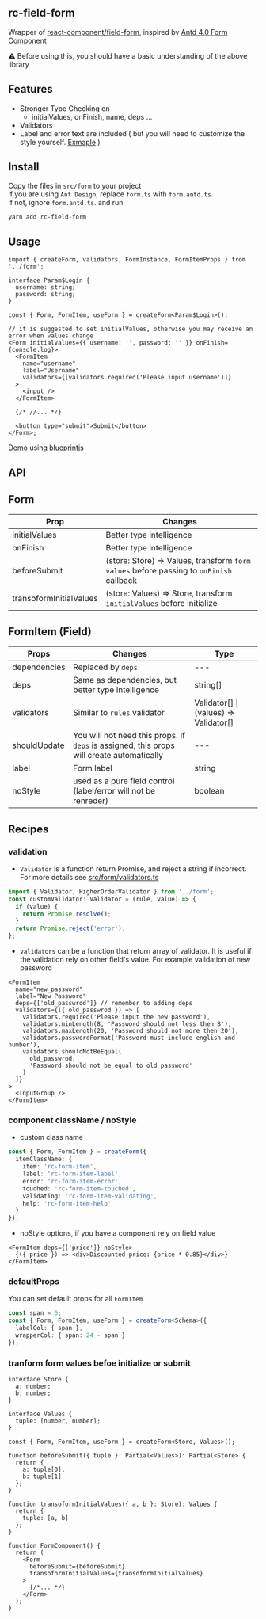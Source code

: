 ## rc-field-form

Wrapper of [react-component/field-form](https://github.com/react-component/field-form), inspired by [Antd 4.0 Form Component](https://next.ant.design/components/form/?locale=en-US#header)

:warning: Before using this, you should have a basic understanding of the above library

## Features

- Stronger Type Checking on
  - initialValues, onFinish, name, deps ...
- Validators
- Label and error text are included ( but you will need to customize the style yourself. [Exmaple](src/form.scss) )

## Install

Copy the files in `src/form` to your project <br/>
if you are using `Ant Design`, replace `form.ts` with `form.antd.ts`. <br/>
if not, ignore `form.antd.ts`. and run

```
yarn add rc-field-form
```

## Usage

```tsx
import { createForm, validators, FormInstance, FormItemProps } from '../form';

interface Param$Login {
  username: string;
  password: string;
}

const { Form, FormItem, useForm } = createForm<Param$Login>();

// it is suggested to set initialValues, otherwise you may receive an error when values change
<Form initialValues={{ username: '', password: '' }} onFinish={console.log}>
  <FormItem
    name="username"
    label="Username"
    validators={[validators.required('Please input username')]}
  >
    <input />
  </FormItem>

  {/* //... */}

  <button type="submit">Submit</button>
</Form>;
```

[Demo](https://rc-field-form.herokuapp.com/) using [blueprintjs](https://blueprintjs.com/docs/#blueprint)

## API

## Form

| Prop                    | Changes                                                                                 |
| ----------------------- | --------------------------------------------------------------------------------------- |
| initialValues           | Better type intelligence                                                                |
| onFinish                | Better type intelligence                                                                |
| beforeSubmit            | (store: Store) => Values, transform `form values` before passing to `onFinish` callback |
| transoformInitialValues | (store: Values) => Store, transform `initialValues` before initialize                   |

## FormItem (Field)

| Props        | Changes                                                                                   | Type                                   |
| ------------ | ----------------------------------------------------------------------------------------- | -------------------------------------- |
| dependencies | Replaced by `deps`                                                                        | ---                                    |
| deps         | Same as dependencies, but better type intelligence                                        | string[]                               |
| validators   | Similar to `rules` validator                                                              | Validator[] \| (values) => Validator[] |
| shouldUpdate | You will not need this props. If `deps` is assigned, this props will create automatically | ---                                    |
| label        | Form label                                                                                | string                                 |
| noStyle      | used as a pure field control (label/error will not be renreder)                           | boolean                                |

## Recipes

### validation

- `Validator` is a function return Promise, and reject a string if incorrect. For more details see [src/form/validators.ts](./src/form/validators.ts)

```ts
import { Validator, HigherOrderValidator } from '../form';
const customValidator: Validator = (rule, value) => {
  if (value) {
    return Promise.resolve();
  }
  return Promise.reject('error');
};
```

- `validators` can be a function that return array of validator. It is useful if the validation rely on other field's value. For example validation of new password

```tsx
<FormItem
  name="new_password"
  label="New Password"
  deps={['old_passwrod']} // remember to adding deps
  validators={({ old_passwrod }) => [
    validators.required('Please input the new password'),
    validators.minLength(8, 'Password should not less then 8'),
    validators.maxLength(20, 'Password should not more then 20'),
    validators.passwordFormat('Password must include english and number'),
    validators.shouldNotBeEqual(
      old_passwrod,
      'Password should not be equal to old password'
    )
  ]}
>
  <InputGroup />
</FormItem>
```

### component className / noStyle

- custom class name

```ts
const { Form, FormItem } = createForm({
  itemClassName: {
    item: 'rc-form-item',
    label: 'rc-form-item-label',
    error: 'rc-form-item-error',
    touched: 'rc-form-item-touched',
    validating: 'rc-form-item-validating',
    help: 'rc-form-item-help'
  }
});
```

- noStyle options, if you have a component rely on field value

```tsx
<FormItem deps={['price']} noStyle>
  {({ price }) => <div>Discounted price: {price * 0.85}</div>}
</FormItem>
```

### defaultProps

You can set default props for all `FormItem`

```ts
const span = 6;
const { Form, FormItem, useForm } = createForm<Schema>({
  labelCol: { span },
  wrapperCol: { span: 24 - span }
});
```

### tranform form values befoe initialize or submit

```tsx
interface Store {
  a: number;
  b: number;
}

interface Values {
  tuple: [number, number];
}

const { Form, FormItem, useForm } = createForm<Store, Values>();

function beforeSubmit({ tuple }: Partial<Values>): Partial<Store> {
  return {
    a: tuple[0],
    b: tuple[1]
  };
}

function transoformInitialValues({ a, b }: Store): Values {
  return {
    tuple: [a, b]
  };
}

function FormComponent() {
  return (
    <Form
      beforeSubmit={beforeSubmit}
      transoformInitialValues={transoformInitialValues}
    >
      {/*... */}
    </Form>
  );
}
```
